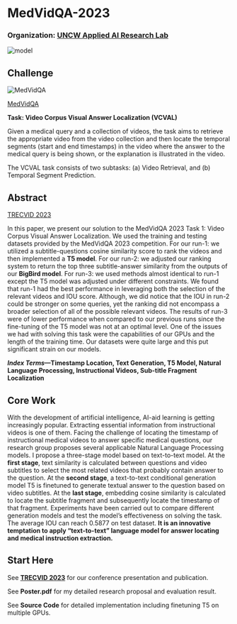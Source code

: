 # MedVidQA-2023

### Organization: [UNCW Applied AI Research Lab](https://people.uncw.edu/dogang/)

![model](https://github.com/QiLong25/MedVidQA-2023/assets/143149589/aac91c52-c60c-4c18-9e48-544dac3afe03)

## Challenge
![MedVidQA](https://medvidqa.github.io/img/vcval.PNG)

[MedVidQA](https://medvidqa.github.io/)

**Task: Video Corpus Visual Answer Localization (VCVAL)**

Given a medical query and a collection of videos, the task aims to retrieve the appropriate video from the video collection and then locate the temporal segments (start and end timestamps) in the video where the answer to the medical query is being shown, or the explanation is illustrated in the video.

The VCVAL task consists of two subtasks: (a) Video Retrieval, and (b) Temporal Segment Prediction.

## Abstract
[TRECVID 2023](https://www-nlpir.nist.gov/projects/tvpubs/tv.pubs.23.org.html)

In this paper, we present our solution to the MedVidQA 2023 Task 1: Video Corpus Visual Answer Localization. We used the training and testing datasets provided by the MedVidQA 2023 competition. For our run-1: we utilized a subtitle-questions cosine similarity score to rank the videos and then implemented a **T5 model**. For our run-2: we adjusted our ranking system to return the top three subtitle-answer similarity from the outputs of our **BigBird model**. For run-3: we used methods almost identical to run-1 except the T5 model was adjusted under different constraints. We found that run-1 had the best performance in leveraging both the selection of the relevant videos and IOU score. Although, we did notice that the IOU in run-2 could be stronger on some queries, yet the ranking did not encompass a broader selection of all of the possible relevant videos. The results of run-3 were of lower performance when compared to our previous runs since the fine-tuning of the T5 model was not at an optimal level. One of the issues we had with solving this task were the capabilities of our GPUs and the length of the training time. Our datasets were quite large and this put significant strain on our models.
 
***Index Terms*—Timestamp Location, Text Generation, T5 Model, Natural Language Processing, Instructional Videos, Sub-title Fragment Localization**

## Core Work
With the development of artificial intelligence, AI-aid learning is getting increasingly popular. Extracting essential information from instructional videos is one of them. Facing the challenge of locating the timestamp of instructional medical videos to answer specific medical questions, our research group proposes several applicable Natural Language Processing models. I propose a three-stage model based on text-to-text model. At the **first stage**, text similarity is calculated between questions and video subtitles to select the most related videos that probably contain answer to the question. At the **second stage**, a text-to-text conditional generation model T5 is finetuned to generate textual answer to the question based on video subtitles. At the **last stage**, embedding cosine similarity is calculated to locate the subtitle fragment and subsequently locate the timestamp of that fragment. Experiments have been carried out to compare different generation models and test the model’s effectiveness on solving the task. The average IOU can reach 0.5877 on test dataset. **It is an innovative temptation to apply “text-to-text” language model for answer locating and medical instruction extraction.**

## Start Here
See **[TRECVID 2023](https://www-nlpir.nist.gov/projects/tvpubs/tv.pubs.23.org.html)** for our conference presentation and publication.

See **Poster.pdf** for my detailed research proposal and evaluation result.

See **Source Code** for detailed implementation including finetuning T5 on multiple GPUs.

